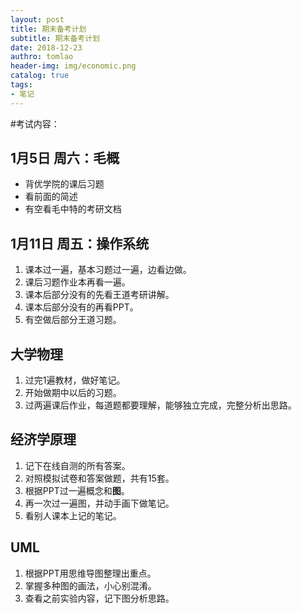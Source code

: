 ```yaml
---
layout: post
title: 期末备考计划
subtitle: 期末备考计划
date: 2018-12-23
authro: tomlao
header-img: img/economic.png
catalog: true
tags:
- 笔记
---
```


#考试内容：

## 1月5日 周六：毛概
- 背优学院的课后习题
- 看前面的简述
- 有空看毛中特的考研文档


## 1月11日 周五：操作系统
1. 课本过一遍，基本习题过一遍，边看边做。
2. 课后习题作业本再看一遍。
3. 课本后部分没有的先看王道考研讲解。
4. 课本后部分没有的再看PPT。
5. 有空做后部分王道习题。


## 大学物理
1. 过完1遍教材，做好笔记。
2. 开始做期中以后的习题。
3. 过两遍课后作业，每道题都要理解，能够独立完成，完整分析出思路。


## 经济学原理
1. 记下在线自测的所有答案。
2. 对照模拟试卷和答案做题，共有15套。
3. 根据PPT过一遍概念和**图**。
4. 再一次过一遍图，并动手画下做笔记。
5. 看别人课本上记的笔记。


## UML
1. 根据PPT用思维导图整理出重点。
2. 掌握多种图的画法，小心别混淆。
3. 查看之前实验内容，记下图分析思路。
